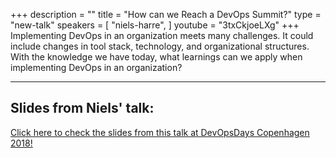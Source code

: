 +++
description = ""
title = "How can we Reach a DevOps Summit?"
type = "new-talk"
speakers = [
        "niels-harre",
]
youtube = "3txCkjoeLXg"
+++
Implementing DevOps in an organization meets many challenges. It could include changes in tool stack, technology, and organizational structures. With the knowledge we have today, what learnings can we apply when implementing DevOps in an organization?

<hr>

<h2>Slides from Niels' talk:</h2>

[Click here to check the slides from this talk at DevOpsDays Copenhagen 2018!](https://drive.google.com/open?id=1cxqHhy9962FczstW-4ytJyyY0_3MLHUJ)